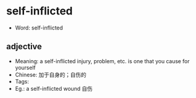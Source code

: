 # self-inflicted

- Word: self-inflicted

## adjective

- Meaning: a self-inflicted injury, problem, etc. is one that you cause for yourself
- Chinese: 加于自身的；自伤的
- Tags: 
- Eg.: a self-inflicted wound 自伤

